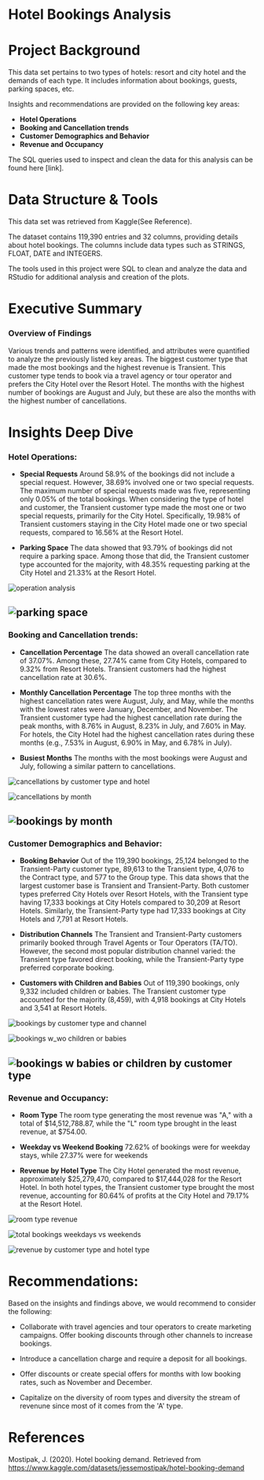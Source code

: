 # Hotel Bookings Analysis

# Project Background

This data set pertains to two types of hotels: resort and city hotel and the demands of each type. It includes information about bookings, guests, parking spaces, etc. 

Insights and recommendations are provided on the following key areas:

- **Hotel Operations** 
- **Booking and Cancellation trends** 
- **Customer Demographics and Behavior**
- **Revenue and Occupancy**

The SQL queries used to inspect and clean the data for this analysis can be found here [link].


# Data Structure & Tools

This data set was retrieved from Kaggle(See Reference). 

The dataset contains 119,390 entries and 32 columns, providing details about hotel bookings. The columns include data types such as STRINGS, FLOAT, DATE and INTEGERS.

The tools used in this project were SQL to clean and analyze the data and RStudio for additional analysis and creation of the plots. 


# Executive Summary

### Overview of Findings

Various trends and patterns were identified, and attributes were quantified to analyze the previously listed key areas. The biggest customer type that made the most bookings and the highest revenue is Transient. This customer type tends to book via a travel agency or tour operator and prefers the City Hotel over the Resort Hotel. The months with the highest number of bookings are August and July, but these are also the months with the highest number of cancellations.

# Insights Deep Dive

### Hotel Operations:

* **Special Requests** Around 58.9% of the bookings did not include a special request. However, 38.69% involved one or two special requests. The maximum number of special requests made was five, representing only 0.05% of the total bookings. When considering the type of hotel and customer, the Transient customer type made the most one or two special requests, primarily for the City Hotel. Specifically, 19.98% of Transient customers staying in the City Hotel made one or two special requests, compared to 16.56% at the Resort Hotel.

* **Parking Space** The data showed that 93.79% of bookings did not require a parking space. Among those that did, the Transient customer type accounted for the majority, with 48.35% requesting parking at the City Hotel and 21.33% at the Resort Hotel.


![operation analysis](https://github.com/user-attachments/assets/dd01c69e-76c2-4587-a333-9f735896f14b)

![parking space](https://github.com/user-attachments/assets/3bce3f7f-d80d-4845-9bb4-3dc584de7265)
---

### Booking and Cancellation trends:

* **Cancellation Percentage** The data showed an overall cancellation rate of 37.07%. Among these, 27.74% came from City Hotels, compared to 9.32% from Resort Hotels. Transient customers had the highest cancellation rate at 30.6%.
  
* **Monthly Cancellation Percentage** The top three months with the highest cancellation rates were August, July, and May, while the months with the lowest rates were January, December, and November. The Transient customer type had the highest cancellation rate during the peak months, with 8.76% in August, 8.23% in July, and 7.60% in May. For hotels, the City Hotel had the highest cancellation rates during these months (e.g., 7.53% in August, 6.90% in May, and 6.78% in July).

* **Busiest Months**  The months with the most bookings were August and July, following a similar pattern to cancellations.
  
![cancellations by customer type and hotel](https://github.com/user-attachments/assets/3941a4d0-e1fe-4068-a4de-c233ac1119dd)

![cancellations by month](https://github.com/user-attachments/assets/af38ec1a-282d-4edf-9350-f3b9b11eaeb6)

![bookings by month](https://github.com/user-attachments/assets/139e0b0a-5922-4498-b810-f89ccc7d1e1a)
---

### Customer Demographics and Behavior:

* **Booking Behavior** Out of the 119,390 bookings, 25,124 belonged to the Transient-Party customer type, 89,613 to the Transient type, 4,076 to the Contract type, and 577 to the Group type. This data shows that the largest customer base is Transient and Transient-Party. Both customer types preferred City Hotels over Resort Hotels, with the Transient type having 17,333 bookings at City Hotels compared to 30,209 at Resort Hotels. Similarly, the Transient-Party type had 17,333 bookings at City Hotels and 7,791 at Resort Hotels.
  
* **Distribution Channels** The Transient and Transient-Party customers primarily booked through Travel Agents or Tour Operators (TA/TO). However, the second most popular distribution channel varied: the Transient type favored direct booking, while the Transient-Party type preferred corporate booking.
  
* **Customers with Children and Babies** Out of 119,390 bookings, only 9,332 included children or babies. The Transient customer type accounted for the majority (8,459), with 4,918 bookings at City Hotels and 3,541 at Resort Hotels.

![bookings by customer type and channel](https://github.com/user-attachments/assets/60faec14-c7ff-4a19-8f66-728862a4e848)

![bookings w_wo children or babies](https://github.com/user-attachments/assets/f87a62f8-5345-472f-8b61-8ca76ade3513)

![bookings w babies or children by customer type](https://github.com/user-attachments/assets/8e0a4db7-b5c0-44da-b809-e51af46b8ce9)
---

### Revenue and Occupancy:

* **Room Type** The room type generating the most revenue was "A," with a total of $14,512,788.87, while the "L" room type brought in the least revenue, at $754.00.

* **Weekday vs Weekend Booking**  72.62% of bookings were for weekday stays, while 27.37% were for weekends

* **Revenue by Hotel Type** The City Hotel generated the most revenue, approximately $25,279,470, compared to $17,444,028 for the Resort Hotel. In both hotel types, the Transient customer type brought the most revenue, accounting for 80.64% of profits at the City Hotel and 79.17% at the Resort Hotel.
  
![room type revenue](https://github.com/user-attachments/assets/7a94fe7a-1cc2-4d0a-a5b1-89d662c0fa86)

![total bookings weekdays vs weekends](https://github.com/user-attachments/assets/35f04a02-0946-41a7-a964-da80d5bbf92c)

![revenue by customer type and hotel type](https://github.com/user-attachments/assets/058b4f35-124e-4662-8b90-79703c88ccf4)



# Recommendations:

Based on the insights and findings above, we would recommend to consider the following: 

* Collaborate with travel agencies and tour operators to create marketing campaigns. Offer booking discounts through other channels to increase bookings.
  
* Introduce a cancellation charge and require a deposit for all bookings.
  
* Offer discounts or create special offers for months with low booking rates, such as November and December.

* Capitalize on the diversity of room types and diversity the stream of revenune since most of it comes from the 'A' type. 
  

# References 

Mostipak, J. (2020). Hotel booking demand. Retrieved from https://www.kaggle.com/datasets/jessemostipak/hotel-booking-demand
  

  



